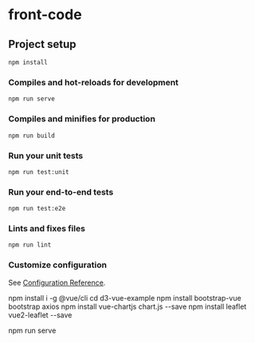 # front-code

## Project setup
```
npm install
```

### Compiles and hot-reloads for development
```
npm run serve
```

### Compiles and minifies for production
```
npm run build
```

### Run your unit tests
```
npm run test:unit
```

### Run your end-to-end tests
```
npm run test:e2e
```

### Lints and fixes files
```
npm run lint
```

### Customize configuration
See [Configuration Reference](https://cli.vuejs.org/config/).

npm install i -g @vue/cli
cd d3-vue-example
npm install bootstrap-vue bootstrap axios
npm install vue-chartjs chart.js --save
npm install leaflet vue2-leaflet --save

npm run serve
